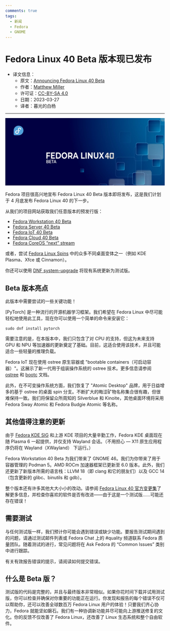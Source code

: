 ```yaml
---
comments: true
tags:
  - 新闻
  - Fedora
  - GNOME
---
```


# Fedora Linux 40 Beta 版本现已发布

- 译文信息：
    - 原文：[Announcing Fedora Linux 40 Beta](https://fedoramagazine.org/announcing-fedora-linux-40-beta/)
    - 作者：[Matthew Miller](https://fedoramagazine.org/author/mattdm/)
    - 许可证：[CC-BY-SA 4.0](http://creativecommons.org/licenses/by-sa/4.0/)
    - 日期：2023-03-27
    - 译者：暮光的白杨

----

![](./images/2024-03/fedora/fedora-linux-40-beta-1536x650.jpg)

Fedora 项目很高兴地宣布 Fedora Linux 40 Beta 版本即将发布，这是我们计划于 4 月底发布 Fedora Linux 40 的下一步。

从我们的项目网站获取我们任意版本的预发行版：

- [Fedora Workstation 40 Beta](https://fedoraproject.org/workstation/download/)
- [Fedora Server 40 Beta](https://fedoraproject.org/server/download/)
- [Fedora IoT 40 Beta](https://fedoraproject.org/iot/download/)
- [Fedora Cloud 40 Beta](https://fedoraproject.org/cloud/download/)
- [Fedora CoreOS “next” stream](https://fedoraproject.org/coreos/download/?stream=next)

或者，尝试 [Fedora Linux Spins] 中的众多不同桌面变体之一（例如 KDE Plasma、Xfce 或 Cinnamon）。

[Fedora Linux Spins]: https://fedoraproject.org/spins/

你还可以使用 [DNF system-upgrade] 将现有系统更新为测试版。

[DNF system-upgrade]: https://docs.fedoraproject.org/en-US/quick-docs/upgrading-fedora-offline/

## Beta 版本亮点

此版本中需要尝试的一些关键功能！

[PyTorch] 是一种流行的开源机器学习框架。我们希望在 Fedora Linux 中尽可能轻松地使用此工具，现在你可以使用一个简单的命令来安装它：

```
sudo dnf install pytorch
```

需要注意的是，在本版本中，我们只包含了对 CPU 的支持，但这为未来支持 GPU 和 NPU 等加速器的更新奠定了基础。目前，这适合使用该技术，并且可能适合一些轻量的推理负载。

Fedora IoT 现在使用 ostree 原生容器或 "bootable containers（可启动容器）"。这展示了新一代用于组装操作系统的 ostree 技术。更多信息请参阅 [ostree] 和 [bootc] 文档。

[ostree]: https://coreos.github.io/rpm-ostree/container/
[bootc]: https://containers.github.io/bootc/intro.html

此外，在不可变操作系统方面，我们恢复了 "Atomic Desktop" 品牌，用于日益增多的基于 ostree 的桌面 spin 分支。不断扩大的晦涩矿物名称集合很有趣，但很难保持一致。我们将保留众所周知的 Silverblue 和 Kinoite，其他桌面环境将采用 Fedora Sway Atomic 和 Fedora Budgie Atomic 等名称。

## 其他值得注意的更新

由于 [Fedora KDE SIG] 和上游 KDE 项目的大量辛勤工作，Fedora KDE 桌面现在随 Plasma 6 一起提供，并仅支持 Wayland 会话。（不用担心 — X11 原生应用程序仍将在 Wayland（XWayland） 下运行。）

[Fedora KDE SIG]: https://fedoraproject.org/wiki/SIGs/KDE

Fedora Workstation 40 Beta 为我们带来了 GNOME 46。我们为你带来了用于容器管理的 Podman 5。AMD ROCm 加速器框架已更新至 6.0 版本。此外，我们还更新了新版本所需的语言栈：LLVM 18（即 clang 和它的朋友们）以及 GCC 14（包含更新的 glibc、binutils 和 gdb）。

整个版本还有许多其他大大小小的改动。请参阅 [Fedora Linux 40 官方变更集]了解更多信息，并检查你喜欢的软件是否有改进——由于这是一个测试版……可能还存在错误！

[Fedora Linux 40 官方变更集]: https://fedoraproject.org/wiki/Releases/40/ChangeSet

## 需要测试

与任何测试版一样，我们预计你可能会遇到错误或缺少功能。要报告测试期间遇到的问题，请通过测试邮件列表或 Fedora Chat 上的 #quality 频道联系 Fedora 质量团队。随着测试的进行，常见问题将在 Ask Fedora 的 “Common Issues” 类别中进行跟踪。

有关有效报告错误的提示，请阅读如何提交错误。

## 什么是 Beta 版？

测试版的代码是完整的，并且与最终版本非常相似。如果你花时间下载并试用测试版，你可以检查并确保对你重要的功能正在运行。你发现和报告的每个错误不仅可以帮助你，还可以改善全球数百万 Fedora Linux 用户的体验！只要我们齐心协力，Fedora 就能坚如磐石。我们有一种协调新功能并尽可能向上游推送修复的文化。你的反馈不仅改善了 Fedora Linux，还改善了 Linux 生态系统和整个自由软件。